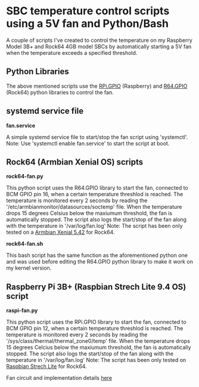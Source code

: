 # SBC temperature control scripts using a 5V fan and Python/Bash

A couple of scripts I've created to control the temperature on my Raspberry Model 3B+ and Rock64 4GB model SBCs by automatically starting a 5V fan when the temperature exceeds a specified threshold.

## Python Libraries

The above mentioned scripts use the [RPi.GPIO](https://pypi.org/project/RPi.GPIO/) (Raspberry) and [R64.GPIO](https://github.com/Matei-Ciobotaru/Rock64-R64.GPIO/blob/master/README.md) (Rock64) python libraries to control the fan.

## systemd service file

**fan.service**<br>

 A simple systemd service file to start/stop the fan script using 'systemctl'.
 Note: Use 'systemctl enable fan.service' to start the script at boot.


## Rock64 (Armbian Xenial OS) scripts

**rock64-fan.py**<br>

 This python script uses the R64.GPIO library to start the fan, connected to BCM GPIO pin 16, when a certain temperature threshlod is reached. The temperature is monitored every 2 seconds by reading the '/etc/armbianmonitor/datasources/soctemp' file. When the temperature drops 15 degrees Celsius below the maxiumum threshold, the fan is automatically stopped. 
 The script also logs the start/stop of the fan along with the temperature in '/var/log/fan.log'
 Note: The script has been only tested on a [Armbian Xenial 5.42](https://www.armbian.com/rock64/) for Rock64.

**rock64-fan.sh**<br>

 This bash script has the same function as the aforementioned python one and was used before editing the R64.GPIO python library to make it work on my kernel version.

## Raspberry Pi 3B+ (Raspbian Strech Lite 9.4 OS) script

**raspi-fan.py**<br>

 This python script uses the RPi.GPIO library to start the fan, connected to BCM GPIO pin 12, when a certain temperature threshlod is reached. The temperature is monitored every 2 seconds by reading the '/sys/class/thermal/thermal_zone0/temp' file. When the temperature drops 15 degrees Celcius below the maxiumum threshold, the fan is automatically stopped. The script also logs the start/stop of the fan along with the temperature in '/var/log/fan.log'
 Note: The script has been only tested on [Raspbian Strech Lite](https://www.raspberrypi.org/downloads/raspbian/) for Rock64.

Fan circuit and implementation details [here](https://nimbus.go.ro/cloud/index.php/s/SJ5ctqEwjgrg3i4)
